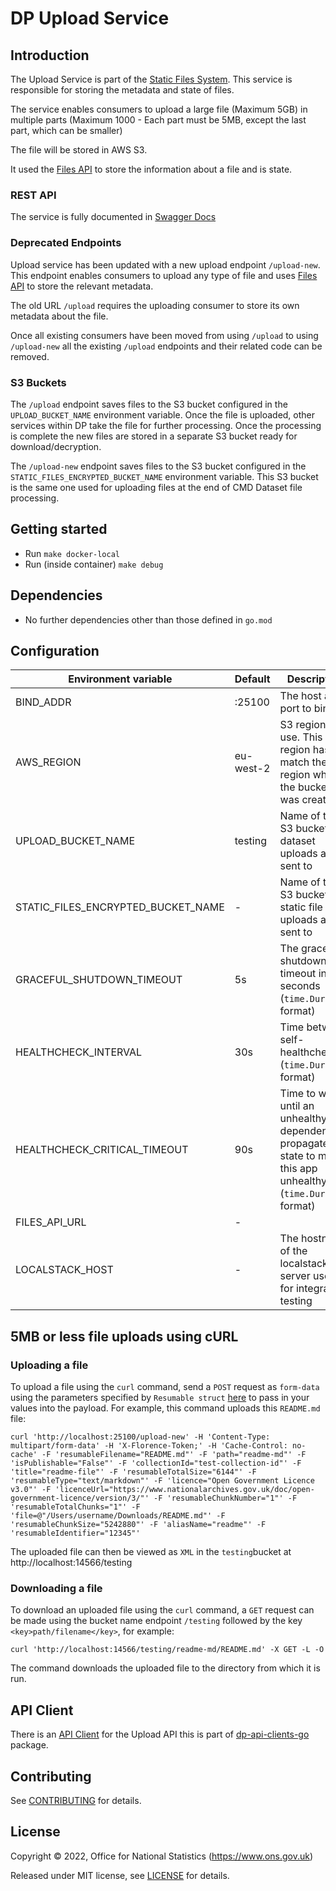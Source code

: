 # DP Upload Service

## Introduction

The Upload Service is part of the [Static Files System](https://github.com/ONSdigital/dp-static-files-compose).
This service is responsible for storing the metadata and state of files.

The service enables consumers to upload a large file (Maximum 5GB) in multiple parts (Maximum 1000 - Each part must be
5MB, except the last part, which can be smaller)

The file will be stored in AWS S3.

It used the [Files API](https://github.com/ONSdigital/dp-files-api) to store the information about a file and is state.

### REST API

The service is fully documented in [Swagger Docs](swagger.yaml)

### Deprecated Endpoints

Upload service has been updated with a new upload endpoint `/upload-new`. This endpoint enables consumers to upload any
type of file and uses [Files API](https://github.com/ONSdigital/dp-files-api) to store the relevant metadata.

The old URL `/upload` requires the uploading consumer to store its own metadata about the file.

Once all existing consumers have been moved from using `/upload` to using `/upload-new` all the existing `/upload`
endpoints
and their related code can be removed.

### S3 Buckets

The `/upload` endpoint saves files to the S3 bucket configured in the `UPLOAD_BUCKET_NAME` environment
variable. Once the file
is uploaded, other services within DP take the file for further processing. Once the processing is complete the new files
are stored in a separate S3 bucket ready for download/decryption.

The `/upload-new` endpoint saves files to the S3 bucket configured in
the `STATIC_FILES_ENCRYPTED_BUCKET_NAME` environment
variable. This S3 bucket is the same one used for uploading files at the end of CMD Dataset file processing.

## Getting started

* Run `make docker-local`
* Run (inside container) `make debug`

## Dependencies

* No further dependencies other than those defined in `go.mod`

## Configuration

| Environment variable               | Default               | Description                                                                                                        |
|------------------------------------|-----------------------|--------------------------------------------------------------------------------------------------------------------|
| BIND_ADDR                          | :25100                | The host and port to bind to                                                                                       |
| AWS_REGION                         | eu-west-2             | S3 region to use. This region has to match the region where the bucket was created                                 |
| UPLOAD_BUCKET_NAME                 | testing               | Name of the S3 bucket that dataset uploads are sent to                                                             | 
| STATIC_FILES_ENCRYPTED_BUCKET_NAME | -                     | Name of the S3 bucket that static file uploads are sent to                                                         | 
| GRACEFUL_SHUTDOWN_TIMEOUT          | 5s                    | The graceful shutdown timeout in seconds (`time.Duration` format)                                                  |
| HEALTHCHECK_INTERVAL               | 30s                   | Time between self-healthchecks (`time.Duration` format)                                                            |
| HEALTHCHECK_CRITICAL_TIMEOUT       | 90s                   | Time to wait until an unhealthy dependent propagates its state to make this app unhealthy (`time.Duration` format) |
| FILES_API_URL                      | -                     |                                                                                                                    |
| LOCALSTACK_HOST                    | -                     | The hostname of the localstack server used for integration testing                                                 |

## 5MB or less file uploads using cURL

### Uploading a file

To upload a file using the `curl` command, send a `POST` request as `form-data` using the parameters specified by `Resumable struct` [here](upload/upload.go) to pass in your values into the payload. For example, this command uploads this `README.md` file:

```
curl 'http://localhost:25100/upload-new' -H 'Content-Type: multipart/form-data' -H 'X-Florence-Token;' -H 'Cache-Control: no-cache' -F 'resumableFilename="README.md"' -F 'path="readme-md"' -F 'isPublishable="False"' -F 'collectionId="test-collection-id"' -F 'title="readme-file"' -F 'resumableTotalSize="6144"' -F 'resumableType="text/markdown"' -F 'licence="Open Government Licence v3.0"' -F 'licenceUrl="https://www.nationalarchives.gov.uk/doc/open-government-licence/version/3/"' -F 'resumableChunkNumber="1"' -F 'resumableTotalChunks="1"' -F 'file=@"/Users/username/Downloads/README.md"' -F 'resumableChunkSize="5242880"' -F 'aliasName="readme"' -F 'resumableIdentifier="12345"'
```
The uploaded file can then be viewed as `XML` in the `testing`bucket at http://localhost:14566/testing


### Downloading a file

To download an uploaded file using the `curl` command, a `GET` request can be made using the bucket name endpoint `/testing` followed by the key `<key>path/filename</key>`, for example: 

```
curl 'http://localhost:14566/testing/readme-md/README.md' -X GET -L -O 
```

The command downloads the uploaded file to the directory from which it is run.

## API Client

There is an [API Client](https://github.com/ONSdigital/dp-api-clients-go/tree/main/upload) for the Upload API this is part of [dp-api-clients-go](https://github.com/ONSdigital/dp-api-clients-go) package.

## Contributing

See [CONTRIBUTING](CONTRIBUTING.md) for details.

## License

Copyright © 2022, Office for National Statistics (https://www.ons.gov.uk)

Released under MIT license, see [LICENSE](LICENSE.md) for details.
